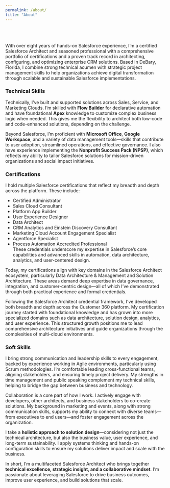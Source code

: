 ```yaml
---
permalink: /about/
title: "About"
---
```

<br>
<br>
<br>
With over eight years of hands-on Salesforce experience, I’m a certified Salesforce Architect and seasoned professional with a comprehensive portfolio of certifications and a proven track record in architecting, configuring, and optimizing enterprise CRM solutions. Based in DeBary, Florida, I combine strong technical acumen with strategic project management skills to help organizations achieve digital transformation through scalable and sustainable Salesforce implementations.

### Technical Skills <br>
Technically, I’ve built and supported solutions across Sales, Service, and Marketing Clouds. I’m skilled with <strong>Flow Builder</strong> for declarative automation and have foundational <strong>Apex</strong> knowledge to customize complex business logic when needed. This gives me the flexibility to architect both low-code and code-enhanced solutions, depending on the challenge.

Beyond Salesforce, I’m proficient with <strong>Microsoft Office</strong>, <strong>Google Workspace</strong>, and a variety of data management tools—skills that contribute to user adoption, streamlined operations, and effective governance. I also have experience implementing the <strong>Nonprofit Success Pack (NPSP)</strong>, which reflects my ability to tailor Salesforce solutions for mission-driven organizations and social impact initiatives.

### Certifications <br>
I hold multiple Salesforce certifications that reflect my breadth and depth across the platform. These include:
* Certified Administrator
* Sales Cloud Consultant
* Platform App Builder
* User Experience Designer
* Data Architect
* CRM Analytics and Einstein Discovery Consultant
* Marketing Cloud Account Engagement Specialist
* Agentforce Specialist
* Process Automation Accredited Professional <br>
These credentials underscore my expertise in Salesforce’s core capabilities and advanced skills in automation, data architecture, analytics, and user-centered design.

Today, my certifications align with key domains in the Salesforce Architect ecosystem, particularly Data Architecture & Management and Solution Architecture. These areas demand deep expertise in data governance, integration, and customer-centric design—all of which I’ve demonstrated through both practical experience and formal credentials.

Following the Salesforce Architect credential framework, I’ve developed both breadth and depth across the Customer 360 platform. My certification journey started with foundational knowledge and has grown into more specialized domains such as data architecture, solution design, analytics, and user experience. This structured growth positions me to lead comprehensive architecture initiatives and guide organizations through the complexities of multi-cloud environments.

### Soft Skills <br>
I bring strong communication and leadership skills to every engagement, backed by experience working in Agile environments, particularly using Scrum methodologies. I’m comfortable leading cross-functional teams, aligning stakeholders, and ensuring timely project delivery. My strengths in time management and public speaking complement my technical skills, helping to bridge the gap between business and technology.

Collaboration is a core part of how I work. I actively engage with developers, other architects, and business stakeholders to co-create solutions. My background in marketing and events, along with strong communication skills, supports my ability to connect with diverse teams—from executives to end users—and foster engagement across the organization.

I take a <strong>holistic approach to solution design</strong>—considering not just the technical architecture, but also the business value, user experience, and long-term sustainability. I apply systems thinking and hands-on configuration skills to ensure my solutions deliver impact and scale with the business.

In short, I’m a multifaceted Salesforce Architect who brings together <strong>technical excellence, strategic insight, and a collaborative mindset</strong>. I’m passionate about leveraging Salesforce to drive business outcomes, improve user experience, and build solutions that scale.
